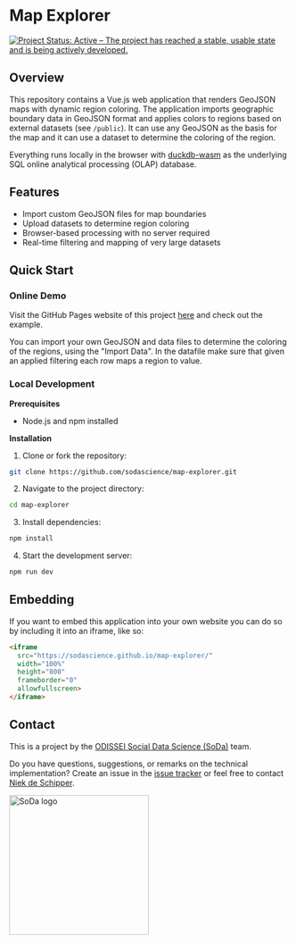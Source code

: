 # Map Explorer

[![Project Status: Active – The project has reached a stable, usable state and is being actively developed.](https://www.repostatus.org/badges/latest/active.svg)](https://www.repostatus.org/#active)

## Overview

This repository contains a Vue.js web application that renders GeoJSON maps with dynamic region coloring. The application imports geographic boundary data in GeoJSON format and applies colors to regions based on external datasets (see `/public`). It can use any GeoJSON as the basis for the map and it can use a dataset to determine the coloring of the region.

Everything runs locally in the browser with [duckdb-wasm](https://github.com/duckdb/duckdb-wasm) as the underlying SQL online analytical processing (OLAP) database.

## Features

- Import custom GeoJSON files for map boundaries
- Upload datasets to determine region coloring
- Browser-based processing with no server required
- Real-time filtering and mapping of very large datasets

## Quick Start

### Online Demo

Visit the GitHub Pages website of this project [here](https://sodascience.github.io/map-explorer/) and check out the example.

You can import your own GeoJSON and data files to determine the coloring of the regions, using the "Import Data". In the datafile make sure that given an applied filtering each row maps a region to value.

### Local Development

**Prerequisites**

- Node.js and npm installed

**Installation**

1. Clone or fork the repository:

```sh
git clone https://github.com/sodascience/map-explorer.git
```

2. Navigate to the project directory:

```sh
cd map-explorer
```

3. Install dependencies:

```sh
npm install
```

4. Start the development server:

```sh
npm run dev
```

## Embedding 

If you want to embed this application into your own website you can do so by including it into an iframe, like so:

```html
<iframe 
  src="https://sodascience.github.io/map-explorer/"
  width="100%" 
  height="800"
  frameborder="0"
  allowfullscreen>
</iframe>
```

## Contact

This is a project by the [ODISSEI Social Data Science (SoDa)](https://odissei-soda.nl) team.

Do you have questions, suggestions, or remarks on the technical implementation? Create an issue in the [issue tracker](https://github.com/sodascience/map-explorer/issues) or feel free to contact [Niek de Schipper](https://github.com/trbknl).

<img src="/public/soda.png" alt="SoDa logo" width="250px"/>
